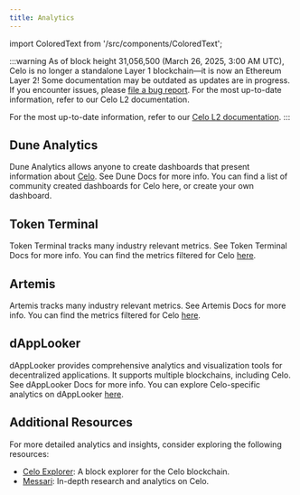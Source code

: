 ```yaml
---
title: Analytics
---
```


import ColoredText from '/src/components/ColoredText';

:::warning
As of block height 31,056,500 (March 26, 2025, 3:00 AM UTC), Celo is no longer a standalone Layer 1 blockchain—it is now an Ethereum Layer 2!
Some documentation may be outdated as updates are in progress. If you encounter issues, please [file a bug report](https://github.com/celo-org/docs/issues/new/choose).
For the most up-to-date information, refer to our Celo L2 documentation.

For the most up-to-date information, refer to our [Celo L2 documentation](https://docs.celo.org/cel2).
:::

## Dune Analytics

Dune Analytics allows anyone to create dashboards that present information about <ColoredText>[Celo](https://dune.com/blockchains/celo)</ColoredText>. See Dune Docs for more info. You can find a list of community created dashboards for Celo here, or create your own dashboard.

## Token Terminal

Token Terminal tracks many industry relevant metrics. See Token Terminal Docs for more info. You can find the metrics filtered for Celo <ColoredText>[here](https://tokenterminal.com/terminal/projects/celo)</ColoredText>.

## Artemis

Artemis tracks many industry relevant metrics. See Artemis Docs for more info. You can find the metrics filtered for Celo <ColoredText>[here](https://app.artemis.xyz/project/celo)</ColoredText>.

## dAppLooker

dAppLooker provides comprehensive analytics and visualization tools for decentralized applications. It supports multiple blockchains, including Celo. See dAppLooker Docs for more info. You can explore Celo-specific analytics on dAppLooker <ColoredText>[here](https://dapplooker.com/analytics/celo)</ColoredText>.

## Additional Resources

For more detailed analytics and insights, consider exploring the following resources:

- <ColoredText>[Celo Explorer](https://explorer.celo.org)</ColoredText>: A block explorer for the Celo blockchain.
- <ColoredText>[Messari](https://messari.io/asset/celo)</ColoredText>: In-depth research and analytics on Celo.
